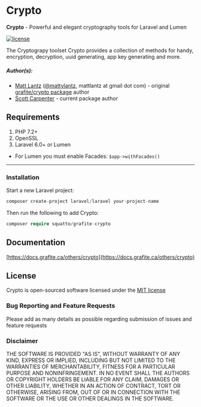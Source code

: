 # Crypto

**Crypto** - Powerful and elegant cryptography tools for Laravel and Lumen

[![license](https://img.shields.io/github/license/mashape/apistatus.svg?maxAge=2592000)](https://packagist.org/packages/squatto/grafite-crypto)

The Cryptograpy toolset Crypto provides a collection of methods for handy, encryption, decryption, uuid generating, app key generating and more.

##### Author(s):
* [Matt Lantz](https://github.com/mlantz) ([@mattylantz](http://twitter.com/mattylantz), mattlantz at gmail dot com) - original [grafite/crypto package](https://packagist.org/packages/grafite/crypto) author
* [Scott Carpenter](https://github.com/squatto) - current package author

## Requirements

1. PHP 7.2+
2. OpenSSL
3. Laravel 6.0+ or Lumen

* For Lumen you must enable Facades: `$app->withFacades()`

----

### Installation

Start a new Laravel project:
```php
composer create-project laravel/laravel your-project-name
```

Then run the following to add Crypto:
```php
composer require squatto/grafite-crypto
```

## Documentation

[https://docs.grafite.ca/others/crypto](https://docs.grafite.ca/others/crypto)

## License
Crypto is open-sourced software licensed under the [MIT license](http://opensource.org/licenses/MIT)

### Bug Reporting and Feature Requests
Please add as many details as possible regarding submission of issues and feature requests

### Disclaimer
THE SOFTWARE IS PROVIDED "AS IS", WITHOUT WARRANTY OF ANY KIND, EXPRESS OR IMPLIED, INCLUDING BUT NOT LIMITED TO THE WARRANTIES OF MERCHANTABILITY, FITNESS FOR A PARTICULAR PURPOSE AND NONINFRINGEMENT. IN NO EVENT SHALL THE AUTHORS OR COPYRIGHT HOLDERS BE LIABLE FOR ANY CLAIM, DAMAGES OR OTHER LIABILITY, WHETHER IN AN ACTION OF CONTRACT, TORT OR OTHERWISE, ARISING FROM, OUT OF OR IN CONNECTION WITH THE SOFTWARE OR THE USE OR OTHER DEALINGS IN THE SOFTWARE.
